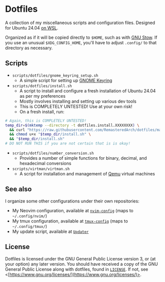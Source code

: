 # Dotfiles

A collection of my miscellaneous scripts and configuration files. Designed for Ubuntu 24.04 [on WSL](https://apps.microsoft.com/detail/9nz3klhxdjp5).

Organized as if it will be copied directly to `$HOME`, such as with [GNU Stow](https://www.gnu.org/software/stow/). If you use an unusual `$XDG_CONFIG_HOME`, you'll have to adjust `.config/` to that directory as necessary.

## Scripts
- `scripts/dotfiles/gnome_keyring_setup.sh`
    - A simple script for setting up [GNOME Keyring](https://wiki.gnome.org/Projects/GnomeKeyring/)
- `scripts/dotfiles/install.sh`
    - A script to install and configure a fresh installation of Ubuntu 24.04 as per my preferences
    - Mostly involves installing and setting up various dev tools
    - This is COMPLETELY UNTESTED! Use at your own risk!
    - On a fresh install, run:
```bash
# Again, this is COMPLETELY UNTESTED!
temp_dir=$(mktemp --directory -t dotfiles.install.XXXXXXXX) \
  && curl "https://raw.githubusercontent.com/RemasteredArch/dotfiles/main/scripts/dotfiles/install.sh" -o "$temp_dir/install.sh" \
  && chmod u+x "$temp_dir/install.sh" \
  && "$temp_dir/install.sh"
# DO NOT RUN THIS if you are not certain that is is okay!
```
- `scripts/dotfiles/number_conversion.sh`
    - Provides a number of simple functions for binary, decimal, and hexadecimal conversions
- `scripts/virtman/virtman.sh`
    - A script for installation and management of [Qemu](https://www.qemu.org/) virtual machines

## See also

I organize some other configurations under their own repositories:
* My Neovim configuration, available at [`nvim-config`](https://github.com/RemasteredArch/nvim-config) (maps to `~/.config/nvim/`)
* My tmux configuration, available at [`tmux-config`](https://github.com/RemasteredArch/tmux-config) (maps to `~/.config/tmux/`)
* My update script, available at [`Updater`](https://github.com/RemasteredArch/Updater)

## License

Dotfiles is licensed under the GNU General Public License version 3, or (at your option) any later version. You should have received a copy of the GNU General Public License along with dotfiles, found in [`LICENSE`](./LICENSE). If not, see <[https://www.gnu.org/licenses/](https://www.gnu.org/licenses/)>.
